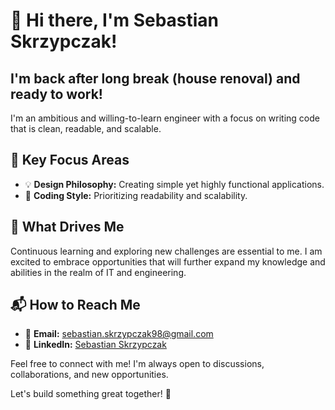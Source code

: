 # 👋 Hi there, I'm Sebastian Skrzypczak!

## I'm back after long break (house renoval) and ready to work! 

I'm an ambitious and willing-to-learn engineer with a focus on writing code that is clean, readable, and scalable.

## 🎯 Key Focus Areas
- 💡 **Design Philosophy:** Creating simple yet highly functional applications.
- 🚀 **Coding Style:** Prioritizing readability and scalability.

## 🚀 What Drives Me
Continuous learning and exploring new challenges are essential to me. I am excited to embrace opportunities that will further expand my knowledge and abilities in the realm of IT and engineering.

## 📬 How to Reach Me
- 📧 **Email:** [sebastian.skrzypczak98@gmail.com](mailto:sebastian.skrzypczak98@gmail.com)
- 🔗 **LinkedIn:** [Sebastian Skrzypczak](https://www.linkedin.com/in/sebastian-skrzypczak/)

Feel free to connect with me! I'm always open to discussions, collaborations, and new opportunities.

Let's build something great together! 🔧
